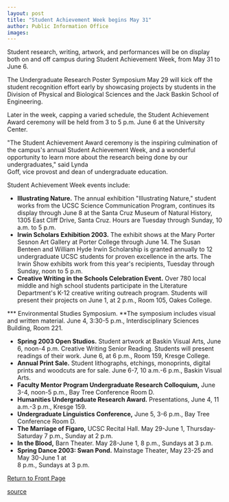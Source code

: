 ```yaml
---
layout: post
title: "Student Achievement Week begins May 31"
author: Public Information Office
images:
---
```


Student research, writing, artwork, and performances will be on display both on and off campus during Student Achievement Week, from May 31 to June 6.

The Undergraduate Research Poster Symposium May 29 will kick off the student recognition effort early by showcasing projects by students in the Division of Physical and Biological Sciences and the Jack Baskin School of Engineering.

Later in the week, capping a varied schedule, the Student Achievement Award ceremony will be held from 3 to 5 p.m. June 6 at the University Center.

"The Student Achievement Award ceremony is the inspiring culmination of the campus's annual Student Achievement Week, and a wonderful opportunity to learn more about the research being done by our undergraduates," said Lynda   
Goff, vice provost and dean of undergraduate education.   

Student Achievement Week events include:  

* **Illustrating Nature.** The annual exhibition "Illustrating Nature," student works from the UCSC Science Communication Program, continues its display through June 8 at the Santa Cruz Museum of Natural History, 1305 East Cliff Drive, Santa Cruz. Hours are Tuesday through Sunday, 10 a.m. to 5 p.m.  
* **Irwin Scholars Exhibition 2003.** The exhibit shows at the Mary Porter Sesnon Art Gallery at Porter College through June 14. The Susan Benteen and William Hyde Irwin Scholarship is granted annually to 12 undergraduate UCSC students for proven excellence in the arts. The Irwin Show exhibits work from this year's recipients, Tuesday through Sunday, noon to 5 p.m.
* **Creative Writing in the Schools Celebration Event.** Over 780 local middle and high school students participate in the Literature Department's K-12 creative writing outreach program. Students will present their projects on June 1, at 2 p.m., Room 105, Oakes College.   

*** Environmental Studies Symposium. **The symposium includes visual and written material. June 4, 3:30-5 p.m., Interdisciplinary Sciences Building, Room 221.  
* **Spring 2003 Open Studios.** Student artwork at Baskin Visual Arts, June 6, noon-4 p.m. Creative Writing Senior Reading. Students will present readings of their work. June 6, at 6 p.m., Room 159, Kresge College.   
* **Annual Print Sale.** Student lithographs, etchings, monoprints, digital prints and woodcuts are for sale. June 6-7, 10 a.m.-6 p.m., Baskin Visual Arts.   
* **Faculty Mentor Program Undergraduate Research Colloquium,** June 3-4, noon-5 p.m., Bay Tree Conference Room D.  
* **Humanities Undergraduate Research Award.** Presentations, June 4, 11 a.m.-3 p.m., Kresge 159.  
* **Undergraduate Linguistics Conference,** June 5, 3-6 p.m., Bay Tree Conference Room D.  
* **The Marriage of Figaro,** UCSC Recital Hall. May 29-June 1, Thursday-Saturday 7 p.m., Sunday at 2 p.m.   
* **In the Blood,** Barn Theater. May 28-June 1, 8 p.m., Sundays at 3 p.m.
* **Spring Dance 2003: Swan Pond.** Mainstage Theater, May 23-25 and May 30-June 1 at   
8 p.m., Sundays at 3 p.m.


[Return to Front Page][1]

[1]: http://currents.ucsc.edu/

[source](http://www1.ucsc.edu/currents/02-03/05-26/achievement.html "Permalink to achievement")
